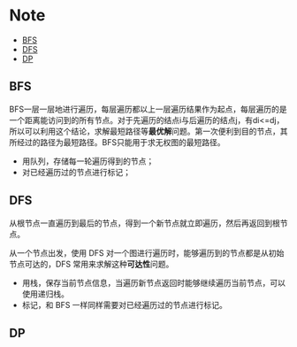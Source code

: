 # Note

- [BFS](#BFS)
- [DFS](#DFS)
- [DP](#DP)


## BFS

BFS一层一层地进行遍历，每层遍历都以上一层遍历结果作为起点，每层遍历的是一个距离能访问到的所有节点。对于先遍历的结点i与后遍历的结点j，有di<=dj，所以可以利用这个结论，求解最短路径等**最优解**问题。第一次便利到目的节点，其所经过的路径为最短路径。BFS只能用于求无权图的最短路径。

- 用队列，存储每一轮遍历得到的节点；
- 对已经遍历过的节点进行标记；

## DFS

从根节点一直遍历到最后的节点，得到一个新节点就立即遍历，然后再返回到根节点。

从一个节点出发，使用 DFS 对一个图进行遍历时，能够遍历到的节点都是从初始节点可达的，DFS 常用来求解这种**可达性**问题。 

- 用栈，保存当前节点信息，当遍历新节点返回时能够继续遍历当前节点，可以使用递归栈。
- 标记，和 BFS 一样同样需要对已经遍历过的节点进行标记。

## DP 